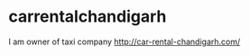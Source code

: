 carrentalchandigarh
===================

I am owner of taxi company http://car-rental-chandigarh.com/
